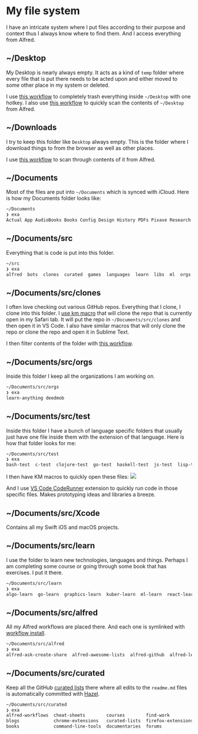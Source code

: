 # My file system
I have an intricate system where I put files according to their purpose and context thus I always know where to find them. And I access everything from Alfred.

## ~/Desktop
My Desktop is nearly always empty. It acts as a kind of `temp` folder where every file that is put there needs to be acted upon and either moved to some other place in my system or deleted.

I use [this workflow](https://github.com/nikitavoloboev/small-workflows/tree/master/clean-folders#readme) to completely trash everything inside `~/Desktop` with one hotkey. I also use [this workflow](https://github.com/nikitavoloboev/small-workflows/blob/master/augmentations/Directory%20watches.alfredworkflow?raw=true) to quickly scan the contents of `~/Desktop` from Alfred.

## ~/Downloads
I try to keep this folder like `Desktop` always empty. This is the folder where I download things to from the browser as well as other places.

I use [this workflow](https://github.com/nikitavoloboev/small-workflows/blob/master/augmentations/Recent%20Downloads.alfredworkflow?raw=true) to scan through contents of it from Alfred.

## ~/Documents
Most of the files are put into `~/Documents` which is synced with iCloud. Here is how my Documents folder looks like:

```Bash
~/Documents
❯ exa
Actual App AudioBooks Books Config Design History PDFs Pixave Research papers src
```

## ~/Documents/src
Everything that is code is put into this folder.

```Bash
~/src
❯ exa
alfred  bots  clones  curated  games  languages  learn  libs  ml  orgs  other  personal  practice  scripts  test  vim-plugins  web  Xcode
```

## ~/Documents/src/clones
I often love checking out various GitHub repos. Everything that I clone, I clone into this folder. I [use km macro](https://medium.com/@nikitavoloboev/insta-cloning-ff5f38eb1d32) that will clone the repo that is currently open in my Safari tab. It will put the repo in `~/Documents/src/clones` and then open it in VS Code. I also have similar macros that will only clone the repo or clone the repo and open it in Sublime Text.

I then filter contents of the folder with [this workflow](https://github.com/nikitavoloboev/small-workflows/blob/master/augmentations/Directory%20watches.alfredworkflow?raw=true).

## ~/Documents/src/orgs
Inside this folder I keep all the organizations I am working on.

```Bash
~/Documents/src/orgs
❯ exa
learn-anything deedmob
```

## ~/Documents/src/test
Inside this folder I have a bunch of language specific folders that usually just have one file inside them with the extension of that language. Here is how that folder looks for me:

```Bash
~/Documents/src/test
❯ exa
bash-test  c-test  clojure-test  go-test  haskell-test  js-test  lisp-test  python-test  ruby-test  ts-test
```

I then have KM macros to quickly open these files:
![](https://i.imgur.com/5pH2fzR.png)

And I use [VS Code CodeRunner](https://github.com/formulahendry/vscode-code-runner) extension to quickly run code in those specific files. Makes prototyping ideas and libraries a breeze.

## ~/Documents/src/Xcode
Contains all my Swift iOS and macOS projects.

## ~/Documents/src/learn
I use the folder to learn new technologies, languages and things. Perhaps I am completing some course or going through some book that has exercises. I put it there.

```Bash
~/Documents/src/learn
❯ exa
algo-learn  go-learn  graphics-learn  kuber-learn  ml-learn  react-learn  stats-learn  ts-intro  ts-learn  tsc-react-learn
```

## ~/Documents/src/alfred
All my Alfred workflows are placed there. And each one is symlinked with [workflow install](https://gist.github.com/deanishe/35faae3e7f89f629a94e).

```Bash
~/Documents/src/alfred
❯ exa
alfred-ask-create-share  alfred-awesome-lists  alfred-github  alfred-learn-anything  alfred-my-mind  alfred-npm  alfred-trello  alfred-web-searches  small-workflows
```

## ~/Documents/src/curated
Keep all the GitHub [curated lists](https://github.com/learn-anything/curated-lists#readme) there where all edits to the `readme.md` files is automatically committed with [Hazel](../macOS/apps/hazel.md).

```bash
~/Documents/src/curated
❯ exa
alfred-workflows  cheat-sheets        courses        find-work           games   ios-apps    movies       privacy-respecting     quotes        research-papers    slack-groups    talks      websites
blogs             chrome-extensions   curated-lists  firefox-extensions  humans  macos-apps  newsletters  programming-languages  reddit        safari-extensions  spectrum        telegram   youtube
books             command-line-tools  documentaries  forums              images  mindmaps    podcasts     quora                  reddit-multi  series             stack-exchange  tv-series
```